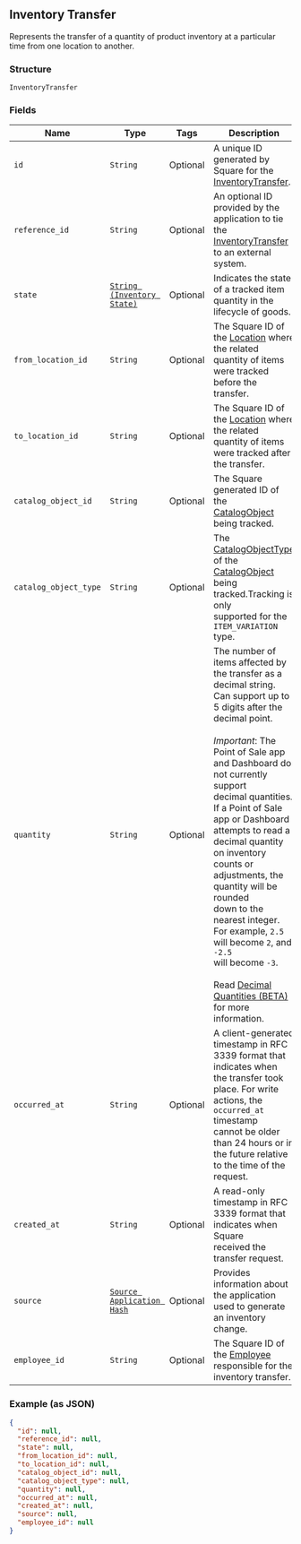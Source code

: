 ## Inventory Transfer

Represents the transfer of a quantity of product inventory at a
particular time from one location to another.

### Structure

`InventoryTransfer`

### Fields

| Name | Type | Tags | Description |
|  --- | --- | --- | --- |
| `id` | `String` | Optional | A unique ID generated by Square for the<br>[InventoryTransfer](./models/inventory-transfer.md). |
| `reference_id` | `String` | Optional | An optional ID provided by the application to tie the<br>[InventoryTransfer](./models/inventory-transfer.md) to an external system. |
| `state` | [`String (Inventory State)`](/doc/models/inventory-state.md) | Optional | Indicates the state of a tracked item quantity in the lifecycle of goods. |
| `from_location_id` | `String` | Optional | The Square ID of the [Location](./models/location.md) where the related<br>quantity of items were tracked before the transfer. |
| `to_location_id` | `String` | Optional | The Square ID of the [Location](./models/location.md) where the related<br>quantity of items were tracked after the transfer. |
| `catalog_object_id` | `String` | Optional | The Square generated ID of the<br>[CatalogObject](./models/catalog-object.md) being tracked. |
| `catalog_object_type` | `String` | Optional | The [CatalogObjectType](./models/catalog-object-type.md) of the<br>[CatalogObject](./models/catalog-object.md) being tracked.Tracking is only<br>supported for the `ITEM_VARIATION` type. |
| `quantity` | `String` | Optional | The number of items affected by the transfer as a decimal string.<br>Can support up to 5 digits after the decimal point.<br><br>_Important_: The Point of Sale app and Dashboard do not currently support<br>decimal quantities. If a Point of Sale app or Dashboard attempts to read a<br>decimal quantity on inventory counts or adjustments, the quantity will be rounded<br>down to the nearest integer. For example, `2.5` will become `2`, and `-2.5`<br>will become `-3`.<br><br>Read [Decimal Quantities (BETA)](https://developer.squareup.com/docs/orders-api/what-it-does#decimal-quantities)<br>for more information. |
| `occurred_at` | `String` | Optional | A client-generated timestamp in RFC 3339 format that indicates when<br>the transfer took place. For write actions, the `occurred_at` timestamp<br>cannot be older than 24 hours or in the future relative to the time of the<br>request. |
| `created_at` | `String` | Optional | A read-only timestamp in RFC 3339 format that indicates when Square<br>received the transfer request. |
| `source` | [`Source Application Hash`](/doc/models/source-application.md) | Optional | Provides information about the application used to generate an inventory<br>change. |
| `employee_id` | `String` | Optional | The Square ID of the [Employee](./models/employee.md) responsible for the<br>inventory transfer. |

### Example (as JSON)

```json
{
  "id": null,
  "reference_id": null,
  "state": null,
  "from_location_id": null,
  "to_location_id": null,
  "catalog_object_id": null,
  "catalog_object_type": null,
  "quantity": null,
  "occurred_at": null,
  "created_at": null,
  "source": null,
  "employee_id": null
}
```

